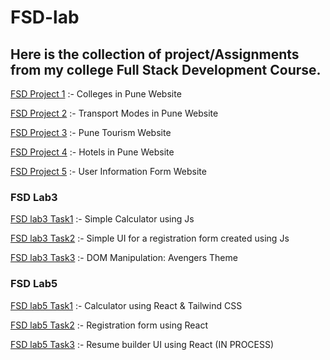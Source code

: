 # FSD-lab
## Here is the collection of project/Assignments from my college Full Stack Development Course. 

[FSD Project 1](https://github.com/riya-kondawar/fsd1-college-website) :- Colleges in Pune Website

[FSD Project 2](https://github.com/riya-kondawar/fsd2-transport-website) :- Transport Modes in Pune Website

[FSD Project 3](https://github.com/riya-kondawar/fsd3-pune-tourism-website) :- Pune Tourism Website

[FSD Project 4](https://github.com/riya-kondawar/fsd4-hotels-pune-website) :- Hotels in Pune Website

[FSD Project 5](https://github.com/riya-kondawar/fsd5-form-website) :- User Information Form Website

### FSD Lab3
[FSD lab3 Task1](https://github.com/riya-kondawar/calculator) :- Simple Calculator using Js

[FSD lab3 Task2](https://github.com/riya-kondawar/Music-class-form) :- Simple UI for a registration form created using Js

[FSD lab3 Task3](https://github.com/riya-kondawar/Avengers-DOM-manipulation) :- DOM Manipulation: Avengers Theme

### FSD Lab5
[FSD lab5 Task1](https://github.com/riya-kondawar/calculator-react) :- Calculator using React & Tailwind CSS 

[FSD lab5 Task2](https://github.com/riya-kondawar/react-form) :- Registration form using React

[FSD lab5 Task3](#) :- Resume builder UI using React (IN PROCESS)

